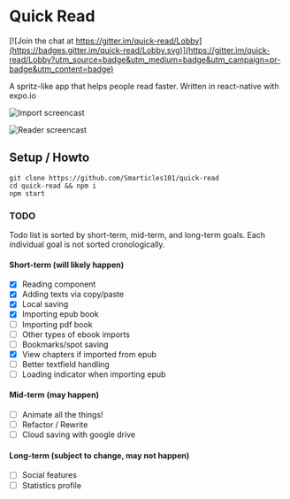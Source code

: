 # Quick Read

[![Join the chat at https://gitter.im/quick-read/Lobby](https://badges.gitter.im/quick-read/Lobby.svg)](https://gitter.im/quick-read/Lobby?utm_source=badge&utm_medium=badge&utm_campaign=pr-badge&utm_content=badge)

A spritz-like app that helps people read faster. Written in react-native with expo.io

![Import screencast](https://github.com/Smarticles101/quick-read/blob/master/import.GIF?raw=true)

![Reader screencast](https://github.com/Smarticles101/quick-read/blob/master/reader.GIF?raw=true)

## Setup / Howto

```
git clone https://github.com/Smarticles101/quick-read
cd quick-read && npm i
npm start
```

### TODO
Todo list is sorted by short-term, mid-term, and long-term
goals. Each individual goal is not sorted cronologically.

#### Short-term (will likely happen)
- [X] Reading component
- [X] Adding texts via copy/paste
- [X] Local saving
- [X] Importing epub book
- [ ] Importing pdf book
- [ ] Other types of ebook imports
- [ ] Bookmarks/spot saving
- [X] View chapters if imported from epub
- [ ] Better textfield handling
- [ ] Loading indicator when importing epub

#### Mid-term (may happen)
- [ ] Animate all the things!
- [ ] Refactor / Rewrite
- [ ] Cloud saving with google drive

#### Long-term (subject to change, may not happen)
- [ ] Social features
- [ ] Statistics profile
